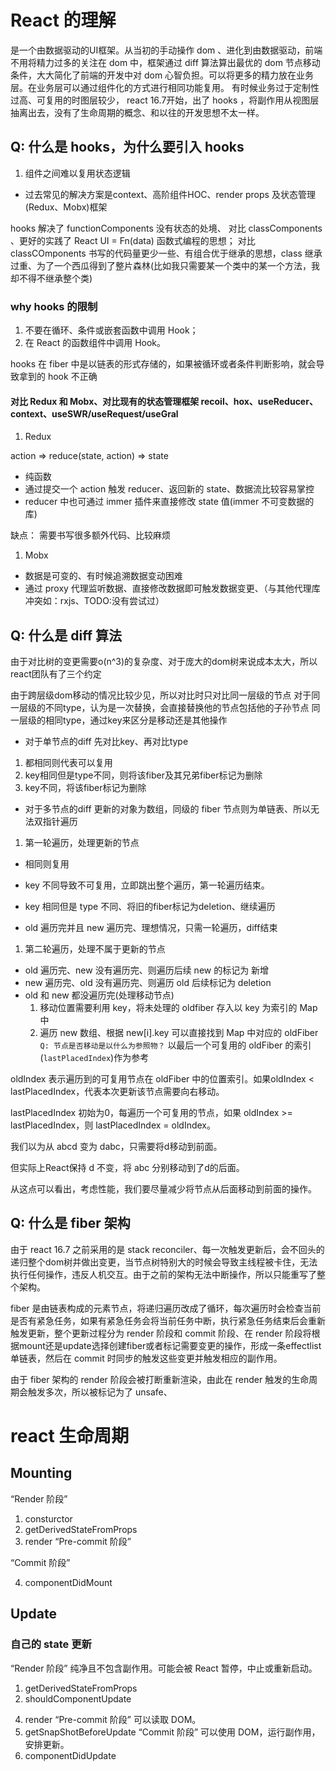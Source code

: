 # React 的理解
是一个由数据驱动的UI框架。从当初的手动操作 dom 、进化到由数据驱动，前端不用将精力过多的关注在 dom 中，框架通过 diff 算法算出最优的 dom 节点移动条件，大大简化了前端的开发中对 dom 心智负担。可以将更多的精力放在业务层。在业务层可以通过组件化的方式进行相同功能复用。 有时候业务过于定制性过高、可复用的时图层较少， react 16.7开始，出了 hooks ，将副作用从视图层抽离出去，没有了生命周期的概念、和以往的开发思想不太一样。

## Q: 什么是 hooks，为什么要引入 hooks
1. 组件之间难以复用状态逻辑 
  - 过去常见的解决方案是context、高阶组件HOC、render props 及状态管理(Redux、Mobx)框架

hooks 解决了 functionComponents 没有状态的处境、
对比 classComponents 、更好的实践了 React UI = Fn(data) 函数式编程的思想；
对比 classCOmponents 书写的代码量更少一些、有组合优于继承的思想，class 继承过重、为了一个西瓜得到了整片森林(比如我只需要某一个类中的某一个方法，我却不得不继承整个类)

### why hooks 的限制
1. 不要在循环、条件或嵌套函数中调用 Hook；
2. 在 React 的函数组件中调用 Hook。

hooks 在 fiber 中是以链表的形式存储的，如果被循环或者条件判断影响，就会导致拿到的 hook 不正确

#### 对比 Redux 和 Mobx、对比现有的状态管理框架 recoil、hox、useReducer、context、useSWR/useRequest/useGral
1. Redux

action => reduce(state, action) => state

- 纯函数
- 通过提交一个 action 触发 reducer、返回新的 state、数据流比较容易掌控
- reducer 中也可通过 immer 插件来直接修改 state 值(immer 不可变数据的库)

缺点：
需要书写很多额外代码、比较麻烦

1. Mobx
- 数据是可变的、有时候追溯数据变动困难
- 通过 proxy 代理监听数据、直接修改数据即可触发数据变更、（与其他代理库冲突如：rxjs、TODO:没有尝试过）

## Q: 什么是 diff 算法
由于对比树的变更需要o(n^3)的复杂度、对于庞大的dom树来说成本太大，所以react团队有了三个约定

由于跨层级dom移动的情况比较少见，所以对比时只对比同一层级的节点
对于同一层级的不同type，认为是一次替换，会直接替换他的节点包括他的子孙节点
同一层级的相同type，通过key来区分是移动还是其他操作

- 对于单节点的diff
先对比key、再对比type

1. 都相同则代表可以复用
2. key相同但是type不同，则将该fiber及其兄弟fiber标记为删除
3. key不同，将该fiber标记为删除

- 对于多节点的diff
更新的对象为数组，同级的 fiber 节点则为单链表、所以无法双指针遍历
1. 第一轮遍历，处理更新的节点
- 相同则复用
- key 不同导致不可复用，立即跳出整个遍历，第一轮遍历结束。
- key 相同但是 type 不同、将旧的fiber标记为deletion、继续遍历

- old 遍历完并且 new 遍历完、理想情况，只需一轮遍历，diff结束

1. 第二轮遍历，处理不属于更新的节点
- old 遍历完、new 没有遍历完、则遍历后续 new 的标记为 新增
- new 遍历完、old 没有遍历完、则遍历 old 后续标记为 deletion
- old 和 new 都没遍历完(处理移动节点)
  1. 移动位置需要利用 key，将未处理的 oldfiber 存入以 key 为索引的 Map 中
  2. 遍历 new 数组、根据 new[i].key 可以直接找到 Map 中对应的 oldFiber
`Q: 节点是否移动是以什么为参照物？`
以最后一个可复用的 oldFiber 的索引(`lastPlacedIndex`)作为参考

oldIndex 表示遍历到的可复用节点在 oldFiber 中的位置索引。如果oldIndex < lastPlacedIndex，代表本次更新该节点需要向右移动。

lastPlacedIndex 初始为0，每遍历一个可复用的节点，如果 oldIndex >= lastPlacedIndex，则 lastPlacedIndex = oldIndex。

我们以为从 abcd 变为 dabc，只需要将d移动到前面。

但实际上React保持 d 不变，将 abc 分别移动到了d的后面。

从这点可以看出，考虑性能，我们要尽量减少将节点从后面移动到前面的操作。

## Q: 什么是 fiber 架构
由于 react 16.7 之前采用的是 stack reconciler、每一次触发更新后，会不回头的递归整个dom树并做出变更，当节点树特别大的时候会导致主线程被卡住，无法执行任何操作，违反人机交互。由于之前的架构无法中断操作，所以只能重写了整个架构。

fiber 是由链表构成的元素节点，将递归遍历改成了循环，每次遍历时会检查当前是否有紧急任务，如果有紧急任务会将当前任务中断，执行紧急任务结束后会重新触发更新，整个更新过程分为 render 阶段和 commit 阶段、在 render 阶段将根据mount还是update选择创建fiber或者标记需要变更的操作，形成一条effectlist单链表，然后在 commit 时同步的触发这些变更并触发相应的副作用。

由于 fiber 架构的 render 阶段会被打断重新渲染，由此在 render 触发的生命周期会触发多次，所以被标记为了 unsafe、


# react 生命周期

## Mounting
“Render 阶段”
1. consturctor
2. getDerivedStateFromProps
3. render
“Pre-commit 阶段”

“Commit 阶段”
<!-- 4. UNSAFE_componentWillMount() // delete -->
4. componentDidMount
<!-- componentWillUnmount -->

## Update
### 自己的 state 更新
“Render 阶段” 纯净且不包含副作用。可能会被 React 暂停，中止或重新启动。
<!-- 1. unsafe_componentWillRecevieProps -->
1. getDerivedStateFromProps
2. shouldComponentUpdate
<!-- 3. UNSAFE_componentWillUpdate -->
4. render
“Pre-commit 阶段” 可以读取 DOM。
5. getSnapShotBeforeUpdate
“Commit 阶段” 可以使用 DOM，运行副作用，安排更新。
6. componentDidUpdate
<!-- componentWillUnmount -->